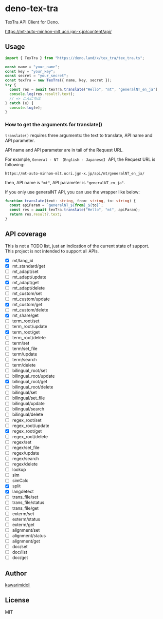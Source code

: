 # deno-tex-tra

TexTra API Client for Deno.

https://mt-auto-minhon-mlt.ucri.jgn-x.jp/content/api/

## Usage

```ts
import { TexTra } from "https://deno.land/x/tex_tra/tex_tra.ts";

const name = "your_name";
const key = "your_key";
const secret = "your_secret";
const texTra = new TexTra({ name, key, secret });
try {
  const res = await texTra.translate("Hello", "mt", "generalNT_en_ja");
  console.log(res.result?.text);
  // => こんにちは
} catch (e) {
  console.log(e);
}
```

### How to get the arguments for translate()

`translate()` requires three arguments: the text to translate, API name and API
parameter.

API name and API parameter are in tail of the Request URL.

For example, `General - NT 【English - Japanese】` API, the Request URL is
following:

```
https://mt-auto-minhon-mlt.ucri.jgn-x.jp/api/mt/generalNT_en_ja/
```

then, API name is `"mt"`, API parameter is `"generalNT_en_ja"`.

If you only use generalNT API, you can use the wrapper like below:

```ts
function translate(text: string, from: string, to: string) {
  const apiParam = `generalNT_${from}_${to}`;
  const res = await texTra.translate("Hello", "mt", apiParam);
  return res.result?.text;
}
```

## API coverage

This is not a TODO list, just an indication of the current state of support.
This project is not intended to support all APIs.

- [x] mt/lang_id
- [x] mt_standard/get
- [ ] mt_adapt/set
- [ ] mt_adapt/update
- [x] mt_adapt/get
- [ ] mt_adapt/delete
- [ ] mt_custom/set
- [ ] mt_custom/update
- [x] mt_custom/get
- [ ] mt_custom/delete
- [x] mt_share/get
- [ ] term_root/set
- [ ] term_root/update
- [x] term_root/get
- [ ] term_root/delete
- [ ] term/set
- [ ] term/set_file
- [ ] term/update
- [ ] term/search
- [ ] term/delete
- [ ] bilingual_root/set
- [ ] bilingual_root/update
- [x] bilingual_root/get
- [ ] bilingual_root/delete
- [ ] bilingual/set
- [ ] bilingual/set_file
- [ ] bilingual/update
- [ ] bilingual/search
- [ ] bilingual/delete
- [ ] regex_root/set
- [ ] regex_root/update
- [x] regex_root/get
- [ ] regex_root/delete
- [ ] regex/set
- [ ] regex/set_file
- [ ] regex/update
- [ ] regex/search
- [ ] regex/delete
- [ ] lookup
- [ ] sim
- [ ] simCalc
- [x] split
- [x] langdetect
- [ ] trans_file/set
- [ ] trans_file/status
- [ ] trans_file/get
- [ ] exterm/set
- [ ] exterm/status
- [ ] exterm/get
- [ ] alignment/set
- [ ] alignment/status
- [ ] alignment/get
- [ ] doc/set
- [ ] doc/list
- [ ] doc/get

## Author

[kawarimidoll](https://github.com/kawarimidoll)

## License

MIT
